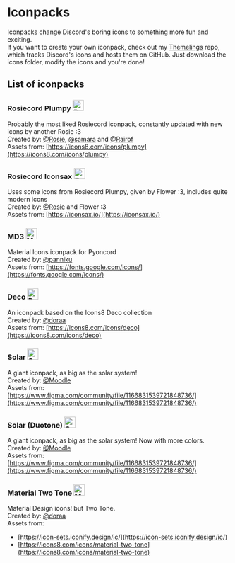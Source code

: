 <!-- docs/ICONPACKS.md is auto-generated, don't edit it manually -->

# Iconpacks

Iconpacks change Discord's boring icons to something more fun and exciting.  
If you want to create your own iconpack, check out my [Themelings](https://github.com/nexpid/Themelings/tree/data) repo, which tracks Discord's icons and hosts them on GitHub. Just download the icons folder, modify the icons and you're done!

## List of iconpacks

### Rosiecord Plumpy <img src="https://raw.githubusercontent.com/Rairof/discord-iconpacks/master/Packs/Plumpy/images/native/main_tabs/Messages.png" alt="Rosiecord Plumpy preview" width=25 height=25 />

Probably the most liked Rosiecord iconpack, constantly updated with new icons by another Rosie :3  
Created by: [@Rosie](https://discord.com/users/581573474296791211), [@samara](https://discord.com/users/1236648613145346203) and [@Rairof](https://discord.com/users/923212189123346483)  
Assets from: [https://icons8.com/icons/plumpy](https://icons8.com/icons/plumpy)

### Rosiecord Iconsax <img src="https://raw.githubusercontent.com/acquitelol/rosiecord/master/Packs/Iconsax/images/native/main_tabs/Messages@2x.png" alt="Rosiecord Iconsax preview" width=25 height=25 />

Uses some icons from Rosiecord Plumpy, given by Flower :3, includes quite modern icons  
Created by: [@Rosie](https://discord.com/users/581573474296791211) and Flower :3  
Assets from: [https://iconsax.io/](https://iconsax.io/)

### MD3 <img src="https://raw.githubusercontent.com/Panniku/vd-iconpacks/master/Packs/MaterialDesign3/images/native/main_tabs/Messages.png" alt="MD3 preview" width=25 height=25 />

Material Icons iconpack for Pyoncord  
Created by: [@panniku](https://discord.com/users/703634705152606318)  
Assets from: [https://fonts.google.com/icons/](https://fonts.google.com/icons/)

### Deco <img src="https://raw.githubusercontent.com/dora727/doraa-pyoncordstuff/master/Packs/Deco/images/native/main_tabs/Messages@2x.png" alt="Deco preview" width=25 height=25 />

An iconpack based on the Icons8 Deco collection  
Created by: [@doraa](https://discord.com/users/455513497288310785)  
Assets from: [https://icons8.com/icons/deco](https://icons8.com/icons/deco)

### Solar <img src="https://raw.githubusercontent.com/Moodzz1/discord-iconpacks/master/Packs/Solar/images/native/main_tabs/Messages@2x.png" alt="Solar preview" width=25 height=25 />

A giant iconpack, as big as the solar system!  
Created by: [@Moodle](https://discord.com/users/807170846497570848)  
Assets from: [https://www.figma.com/community/file/1166831539721848736/](https://www.figma.com/community/file/1166831539721848736/)

### Solar (Duotone) <img src="https://raw.githubusercontent.com/Moodzz1/discord-iconpacks/master/Packs/Solar-Duotone/images/native/main_tabs/Messages.png" alt="Solar (Duotone) preview" width=25 height=25 />

A giant iconpack, as big as the solar system! Now with more colors.  
Created by: [@Moodle](https://discord.com/users/807170846497570848)  
Assets from: [https://www.figma.com/community/file/1166831539721848736/](https://www.figma.com/community/file/1166831539721848736/)

### Material Two Tone <img src="https://raw.githubusercontent.com/dora727/doraa-pyoncordstuff/master/Packs/MaterialTwoTone/images/native/main_tabs/Messages.png" alt="Material Two Tone preview" width=25 height=25 />

Material Design icons! but Two Tone.  
Created by: [@doraa](https://discord.com/users/455513497288310785)  
Assets from:

- [https://icon-sets.iconify.design/ic/](https://icon-sets.iconify.design/ic/)
- [https://icons8.com/icons/material-two-tone](https://icons8.com/icons/material-two-tone)
